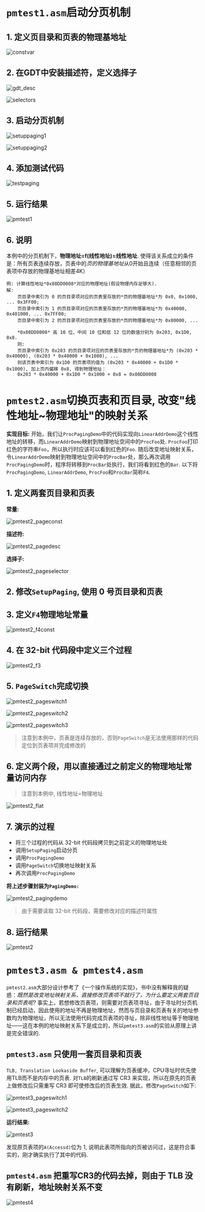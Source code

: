 # `pmtest1.asm`启动分页机制
## 1. 定义页目录和页表的物理基地址
![constvar](screenshot/constvar.png)

## 2. 在GDT中安装描述符，定义选择子
![gdt_desc](screenshot/gdt_desc.png)

![selectors](screenshot/selectors.png)

## 3. 启动分页机制
![setuppaging1](screenshot/setuppaging1.png)

![setuppaging2](screenshot/setuppaging2.png)

## 4. 添加测试代码
![testpaging](screenshot/testpaging.png)

## 5. 运行结果
![pmtest1](screenshot/pmtest1.png)

## 6. 说明
本例中的分页机制下，**物理地址=f(线性地址)=线性地址**. 使得该关系成立的条件是：所有页表连续存放，页表中的*页的物理基地址*从0开始且连续（任意相邻的页表项中存放的物理基地址相差4K）
```
例: 计算线性地址*0x80DD0008*对应的物理地址(假设物理内存足够大).
解:
    页目录中索引为 0 的页目录项对应的页表里存放的*页的物理基地址*为 0x0, 0x1000, ... 0x3FF00;
    页目录中索引为 1 的页目录项对应的页表里存放的*页的物理基地址*为 0x40000, 0x401000, ... 0x7FF00;
    页目录中索引为 2 的页目录项对应的页表里存放的*页的物理基地址*为 0x80000, ...
    
    *0x80DD0008* 高 10 位、中间 10 位和低 12 位的数值分别为 0x203, 0x1D0, 0x8.
    则:
    页目录中索引为 0x203 的页目录项对应的页表里存放的*页的物理基地址*为 (0x203 * 0x40000), (0x203 * 0x40000 + 0x1000), ...
    则该页表中索引为 0x1D0 的页表项的值为 (0x203 * 0x40000 + 0x1D0 * 0x1000), 加上页内偏移 0x8, 得到物理地址：
    0x203 * 0x40000 + 0x1D0 * 0x1000 + 0x8 = 0x80DD0008
```

# `pmtest2.asm`切换页表和页目录, 改变"线性地址~物理地址"的映射关系
**实现目标:**
开始，我们让`ProcPagingDemo`中的代码实现向`LinearAddrDemo`这个线性地址的转移，而`LinearAddrDemo`映射到物理地址空间中的`ProcFoo`处. `ProcFoo`打印红色的字符串`Foo`，所以执行时应该可以看到红色的`Foo`. 随后改变地址映射关系，令`LinearAddrDemo`映射到物理地址空间中的`ProcBar`处，那么再次调用`ProcPagingDemo`时，程序将转移到`ProcBar`处执行，我们将看到红色的`Bar`.
以下将`ProcPagingDemo`, `LinearAddrDemo`, `ProcFoo`和`ProcBar`简称`F4`.

## 1. 定义两套页目录和页表
**常量:**

![pmtest2_pageconst](screenshot/pmtest2_pageconst.png)

**描述符:**

![pmtest2_pagedesc](screenshot/pmtest2_pagedesc.png)

**选择子:**

![pmtest2_pageselector](screenshot/pmtest2_pageselector.png)

## 2. 修改`SetupPaging`, 使用 0 号页目录和页表

## 3. 定义`F4`物理地址常量

![pmtest2_f4const](screenshot/pmtest2_f4const.png)

## 4. 在 32-bit 代码段中定义三个过程

![pmtest2_f3](screenshot/pmtest2_f3.png)

## 5. `PageSwitch`完成切换

![pmtest2_pageswitch1](screenshot/pmtest2_pageswitch1.png)

![pmtest2_pageswitch2](screenshot/pmtest2_pageswitch2.png)

![pmtest2_pageswitch3](screenshot/pmtest2_pageswitch3.png)

> 注意到本例中，页表是连续存放的，否则`PageSwitch`是无法使用那样的代码定位到页表项并完成修改的

## 6. 定义两个段，用以直接通过之前定义的物理地址常量访问内存
> 注意到本例中, 线性地址=物理地址

![pmtest2_flat](screenshot/pmtest2_flat.png)

## 7. 演示的过程
* 将三个过程的代码从 32-bit 代码段拷贝到之前定义的物理地址处
* 调用`SetupPaging`启动分页
* 调用`ProcPagingDemo`
* 调用`PageSwitch`切换地址映射关系
* 再次调用`ProcPagingDemo`

**将上述步骤封装为`PagingDemo:`**

![pmtest2_pagingdemo](screenshot/pmtest2_pagingdemo.png)

> 由于需要读取 32-bit 代码段，需要修改对应的描述符属性

## 8. 运行结果
![pmtest2](screenshot/pmtest2.png)

# `pmtest3.asm & pmtest4.asm`
`pmtest2.asm`大部分设计参考了《一个操作系统的实现》，书中没有解释我的疑惑：*既然是改变地址映射关系，直接修改页表项不就行了，为什么要定义两套页目录和页表呢?* 事实上，若想修改页表项，则需要对页表项寻址，由于寻址时分页机制已经启动，因此使用的地址不再是物理地址，然而与页目录和页表有关的地址参数均为物理地址，所以无法使用代码完成页表项的寻址，除非线性地址等于物理地址——这在本例的地址映射关系下是成立的，所以`pmtest3.asm`的实验从原理上讲是完全错误的.

## `pmtest3.asm` 只使用一套页目录和页表
`TLB, Translation Lookaside Buffer`, 可以理解为页表缓冲，CPU寻址时优先使用TLB而不是内存中的页表. 对`TLB`的刷新通过写 CR3 来实现，所以在原先的页表上做修改后只需重写 CR3 即可使修改后的页表生效. 据此，修改`PageSwitch`如下:

![pmtest3_pageswitch1](screenshot/pmtest3_pageswitch1.png)

![pmtest3_pageswitch2](screenshot/pmtest3_pageswitch2.png)

**运行结果:**

![pmtest3](screenshot/pmtest3.png)

发现原页表项的`A(Accessd)`位为 1, 说明此表项所指向的页被访问过，这是符合事实的，刚才确实执行了其中的代码.

## `pmtest4.asm` 把重写CR3的代码去掉，则由于 TLB 没有刷新，地址映射关系不变
![pmtest4](screenshot/pmtest4.png)